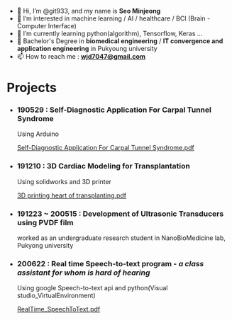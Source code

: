 - 👋 Hi, I’m @git933, and my name is **Seo Minjeong**
- 👀 I’m interested in machine learning / AI / healthcare / BCI (Brain - Computer Interface)
- 🌱 I’m currently learning python(algorithm), Tensorflow, Keras ...
- 💞️ Bachelor's Degree in **biomedical engineering** / **IT convergence and application engineering** in Pukyoung university
- 📫 How to reach me : **wjd7047@gmail.com**



# Projects

- ### 190529 : Self-Diagnostic Application For Carpal Tunnel Syndrome
  Using Arduino

     [Self-Diagnostic Application For Carpal Tunnel Syndrome.pdf](https://github.com/git933/git933/files/8598229/Self-Diagnostic.Application.For.Carpal.Tunnel.Syndrome.pdf)



- ### 191210 : 3D Cardiac Modeling for Transplantation

  Using solidworks and 3D printer

  [3D printing heart of transplanting.pdf](https://github.com/git933/git933/files/8598241/3D.printing.heart.of.transplanting.pdf)


- ### 191223 ~ 200515 : Development of Ultrasonic Transducers using PVDF film

  worked as an undergraduate research student in NanoBioMedicine lab, Pukyong university


- ### 200622 : Real time Speech-to-text program - *a class assistant for whom is hard of hearing*

  Using google Speech-to-text api and python(Visual studio_VirtualEnvironment)

  [RealTime_SpeechToText.pdf](https://github.com/git933/git933/files/8638018/RealTime_SpeechToText.pdf)


<!---
git933/git933 is a ✨ special ✨ repository because its `README.md` (this file) appears on your GitHub profile.
You can click the Preview link to take a look at your changes.
--->

